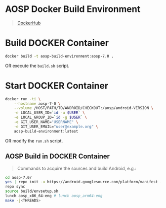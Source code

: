 # AOSP Docker Build Environment

> [DockerHub](https://hub.docker.com/r/sweisgerber/aosp-build-environment/)

# Build DOCKER Container


```bash
docker build -t aosp-build-environment:aosp-7.0 .
```

OR execute the `build.sh` script.


# Start DOCKER Container


```bash
docker run -ti \
    --hostname aosp-7-0 \
    --volume /HOST/PATH/TO/ANDROID/CHECKOUT:/aosp/android-VERSION \
    -e LOCAL_USER_ID=`id -u $USER` \
    -e LOCAL_GROUP_ID=`id -g $USER` \
    -e GIT_USER_NAME="USERNAME" \
    -e GIT_USER_EMAIL="user@example.org" \
    aosp-build-environment:latest
```

OR modify the `run.sh` script.

## AOSP Build in DOCKER Container


> Commands to acquire the sources and build Android, e.g.:


```bash
cd aosp-7.0/
yes | repo init -u https://android.googlesource.com/platform/manifest -b android-7.0.0_r12
repo sync
source build/envsetup.sh
lunch aosp_x86_64-eng # lunch aosp_arm64-eng
make -j<THREADS>
```
